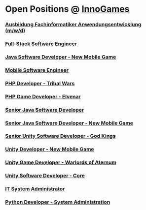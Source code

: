 # Open Positions @ [InnoGames](https://www.innogames.com/career/detail/job?s=github_jobs_repo)

### [Ausbildung Fachinformatiker Anwendungsentwicklung \(m/w/d\)](ausbildung-fachinformatiker-anwendungsentwicklung-m-w-d.md)
### [Full-Stack Software Engineer](full-stack-software-engineer.md)
### [Java Software Developer - New Mobile Game](java-software-developer-new-mobile-game.md)
### [Mobile Software Engineer](mobile-software-engineer.md)
### [PHP Developer - Tribal Wars](php-developer-tribal-wars.md)
### [PHP Game Developer - Elvenar](php-game-developer-elvenar.md)
### [Senior Java Software Developer](senior-java-software-developer.md)
### [Senior Java Software Developer - New Mobile Game](senior-java-software-developer-new-mobile-game.md)
### [Senior Unity Software Developer - God Kings](senior-unity-software-developer-god-kings.md)
### [Unity Developer - New Mobile Game](unity-developer-new-mobile-game.md)
### [Unity Game Developer - Warlords of Aternum](unity-game-developer-warlords-of-aternum.md)
### [Unity Software Developer - Core](unity-software-developer-core.md)
### [IT System Administrator](it-system-administrator.md)
### [Python Developer - System Administration](python-developer-system-administration.md)
